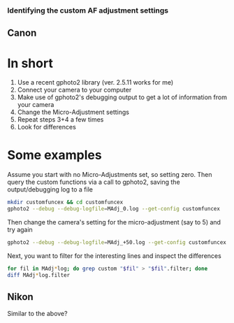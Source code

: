 ### Identifying the custom AF adjustment settings

## Canon

# In short

1. Use a recent gphoto2 library (ver. 2.5.11 works for me)
2. Connect your camera to your computer
3. Make use of gphoto2's debugging output to get a lot of information from your camera
4. Change the Micro-Adjustment settings
5. Repeat steps 3+4 a few times
6. Look for differences

# Some examples

Assume you start with no Micro-Adjustments set, so setting zero. Then query the custom functions via a call to gphoto2, saving the output/debugging log to a file
```bash
mkdir customfuncex && cd customfuncex
gphoto2 --debug --debug-logfile=MAdj_0.log --get-config customfuncex
```
Then change the camera's setting for the micro-adjustment (say to 5) and try again
```bash
gphoto2 --debug --debug-logfile=MAdj_+50.log --get-config customfuncex
```

Next, you want to filter for the interesting lines and inspect the differences
```bash
for fil in MAdj*log; do grep custom "$fil" > "$fil".filter; done
diff MAdj*log.filter
```

## Nikon

Similar to the above?
